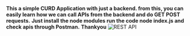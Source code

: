 **This a simple CURD Application with just a backend. from this, you can easily learn how we can call APIs from the backend and do GET POST requests.**
**Just install the node modules run the code node index.js and check apis through Postman.**
**Thankyou**
![REST API](https://i.ibb.co/7GWCCbp/Screenshot-2020-07-12-at-08-30-32.png)
